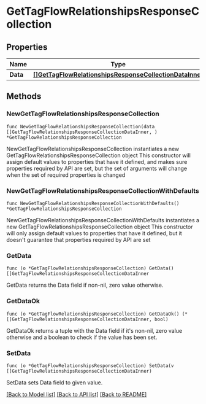 # GetTagFlowRelationshipsResponseCollection

## Properties

Name | Type | Description | Notes
------------ | ------------- | ------------- | -------------
**Data** | [**[]GetTagFlowRelationshipsResponseCollectionDataInner**](GetTagFlowRelationshipsResponseCollectionDataInner.md) |  | 

## Methods

### NewGetTagFlowRelationshipsResponseCollection

`func NewGetTagFlowRelationshipsResponseCollection(data []GetTagFlowRelationshipsResponseCollectionDataInner, ) *GetTagFlowRelationshipsResponseCollection`

NewGetTagFlowRelationshipsResponseCollection instantiates a new GetTagFlowRelationshipsResponseCollection object
This constructor will assign default values to properties that have it defined,
and makes sure properties required by API are set, but the set of arguments
will change when the set of required properties is changed

### NewGetTagFlowRelationshipsResponseCollectionWithDefaults

`func NewGetTagFlowRelationshipsResponseCollectionWithDefaults() *GetTagFlowRelationshipsResponseCollection`

NewGetTagFlowRelationshipsResponseCollectionWithDefaults instantiates a new GetTagFlowRelationshipsResponseCollection object
This constructor will only assign default values to properties that have it defined,
but it doesn't guarantee that properties required by API are set

### GetData

`func (o *GetTagFlowRelationshipsResponseCollection) GetData() []GetTagFlowRelationshipsResponseCollectionDataInner`

GetData returns the Data field if non-nil, zero value otherwise.

### GetDataOk

`func (o *GetTagFlowRelationshipsResponseCollection) GetDataOk() (*[]GetTagFlowRelationshipsResponseCollectionDataInner, bool)`

GetDataOk returns a tuple with the Data field if it's non-nil, zero value otherwise
and a boolean to check if the value has been set.

### SetData

`func (o *GetTagFlowRelationshipsResponseCollection) SetData(v []GetTagFlowRelationshipsResponseCollectionDataInner)`

SetData sets Data field to given value.



[[Back to Model list]](../README.md#documentation-for-models) [[Back to API list]](../README.md#documentation-for-api-endpoints) [[Back to README]](../README.md)


